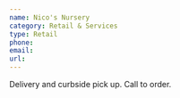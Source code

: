 ```yaml
---
name: Nico's Nursery
category: Retail & Services
type: Retail
phone: 
email: 
url: 
---
```


Delivery and curbside pick up. Call to order.